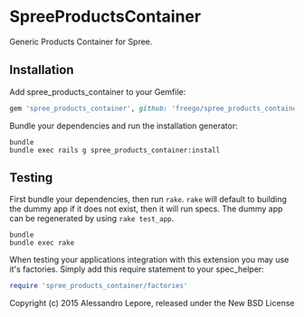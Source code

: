 SpreeProductsContainer
======================

Generic Products Container for Spree.

Installation
------------

Add spree_products_container to your Gemfile:

```ruby
gem 'spree_products_container', github: 'freego/spree_products_container', branch: 'X-X-stable'
```

Bundle your dependencies and run the installation generator:

```shell
bundle
bundle exec rails g spree_products_container:install
```

Testing
-------

First bundle your dependencies, then run `rake`. `rake` will default to building the dummy app if it does not exist, then it will run specs. The dummy app can be regenerated by using `rake test_app`.

```shell
bundle
bundle exec rake
```

When testing your applications integration with this extension you may use it's factories.
Simply add this require statement to your spec_helper:

```ruby
require 'spree_products_container/factories'
```

Copyright (c) 2015 Alessandro Lepore, released under the New BSD License
